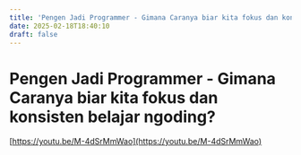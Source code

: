 ```yaml
---
title: 'Pengen Jadi Programmer - Gimana Caranya biar kita fokus dan konsisten belajar ngoding?'
date: 2025-02-18T18:40:10
draft: false
---
```


# Pengen Jadi Programmer - Gimana Caranya biar kita fokus dan konsisten belajar ngoding?

[https://youtu.be/M-4dSrMmWao](https://youtu.be/M-4dSrMmWao)
